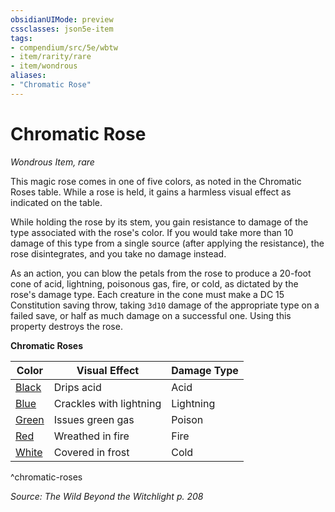 ```yaml
---
obsidianUIMode: preview
cssclasses: json5e-item
tags:
- compendium/src/5e/wbtw
- item/rarity/rare
- item/wondrous
aliases: 
- "Chromatic Rose"
---
```

# Chromatic Rose
*Wondrous Item, rare*  


This magic rose comes in one of five colors, as noted in the Chromatic Roses table. While a rose is held, it gains a harmless visual effect as indicated on the table.

While holding the rose by its stem, you gain resistance to damage of the type associated with the rose's color. If you would take more than 10 damage of this type from a single source (after applying the resistance), the rose disintegrates, and you take no damage instead.

As an action, you can blow the petals from the rose to produce a 20-foot cone of acid, lightning, poisonous gas, fire, or cold, as dictated by the rose's damage type. Each creature in the cone must make a DC 15 Constitution saving throw, taking `3d10` damage of the appropriate type on a failed save, or half as much damage on a successful one. Using this property destroys the rose.

**Chromatic Roses**

| Color | Visual Effect | Damage Type |
|-------|---------------|-------------|
| [Black](/Systems/5e/items/black-chromatic-rose-wbtw.md) | Drips acid | Acid |
| [Blue](/Systems/5e/items/blue-chromatic-rose-wbtw.md) | Crackles with lightning | Lightning |
| [Green](/Systems/5e/items/green-chromatic-rose-wbtw.md) | Issues green gas | Poison |
| [Red](/Systems/5e/items/red-chromatic-rose-wbtw.md) | Wreathed in fire | Fire |
| [White](/Systems/5e/items/white-chromatic-rose-wbtw.md) | Covered in frost | Cold |
^chromatic-roses

*Source: The Wild Beyond the Witchlight p. 208*